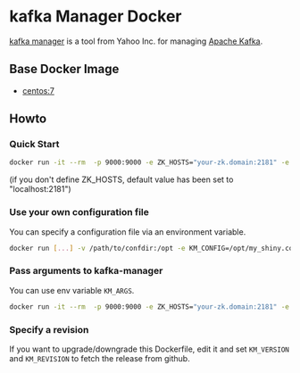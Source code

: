 # kafka Manager Docker

[kafka manager](https://github.com/yahoo/kafka-manager) is a tool from Yahoo Inc. for managing [Apache Kafka](http://kafka.apache.org).

## Base Docker Image ##

* [centos:7](https://hub.docker.com/_/centos/)

## Howto

### Quick Start

```sh
docker run -it --rm  -p 9000:9000 -e ZK_HOSTS="your-zk.domain:2181" -e APPLICATION_SECRET=letmein jenciso/kafka-manager-yahoo
```

(if you don't define ZK_HOSTS, default value has been set to "localhost:2181")


### Use your own configuration file

You can specify a configuration file via an environment variable.

```sh
docker run [...] -v /path/to/confdir:/opt -e KM_CONFIG=/opt/my_shiny.conf jenciso/kafka-manager-yahoo
```

### Pass arguments to kafka-manager

You can use env variable `KM_ARGS`.

```sh
docker run -it --rm  -p 9000:9000 -e ZK_HOSTS="your-zk.domain:2181" -e APPLICATION_SECRET=letmein -e KM_ARGS=-Djava.net.preferIPv4Stack=true jenciso/kafka-manager-yahoo
```

### Specify a revision

If you want to upgrade/downgrade this Dockerfile, edit it and set `KM_VERSION` and `KM_REVISION` to fetch the release from github.
